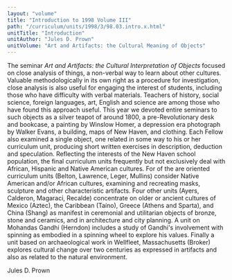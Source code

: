 ```yaml
---
layout: "volume"
title: "Introduction to 1998 Volume III"
path: "/curriculum/units/1998/3/98.03.intro.x.html"
unitTitle: "Introduction"
unitAuthor: "Jules D. Prown"
unitVolume: "Art and Artifacts: the Cultural Meaning of Objects"
---
```

<body>
 <p>
  The seminar
  <i>
   Art and Artifacts:  the Cultural Interpretation of Objects
  </i>
  focused on close analysis of things, a non-verbal way to learn about other cultures.  Valuable methodologically in its own right as a procedure for investigation, close analysis is also useful for engaging the interest of students, including those who have difficulty with verbal materials.  Teachers of history, social science, foreign languages, art, English and science are among those who have found this approach useful.  This year we devoted entire seminars to such objects as a silver teapot of around 1800, a pre-Revolutionary desk and bookcase, a painting by Winslow Homer, a depression era photograph by Walker Evans, a building, maps of New Haven, and clothing.  Each Fellow also examined a single object, one related in some way to his or her curriculum unit, producing short written exercises in description, deduction and speculation.  Reflecting the interests of the New Haven school population, the final curriculum units frequently but not exclusively deal with African, Hispanic and Native American cultures.  For of the are oriented curriculum units (Belton, Lawrence, Leger, Mullins) consider Native American and/or African cultures, examining and recreating masks, sculpture and other characteristic artifacts.  Four other units (Ayers, Calderon, Magaraci, Recalde) concentrate on older or ancient cultures of Mexico (Aztec), the Caribbean (Taíno), Greece (Athens and Sparta), and China (Shang) as manifest in ceremonial and utilitarian objects of bronze, stone and ceramics, and in architecture and city planning.  A unit on Mohandas Gandhi (Herndon) includes a study of Gandhi's involvement with spinning as embodied in a spinning wheel to explore his values.  Finally a unit based on archaeological work in Wellfleet, Massachusetts (Broker) explores cultural change over two centuries as expressed in artifacts and also as related to the natural environment.
 </p>
 <p>
  Jules D. Prown
 </p>

</body>